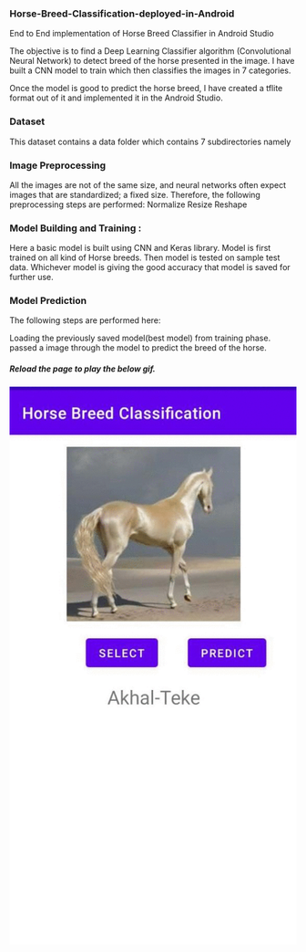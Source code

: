 ### Horse-Breed-Classification-deployed-in-Android
End to End implementation of Horse Breed Classifier in Android Studio

The objective is to find a Deep Learning Classifier algorithm (Convolutional Neural Network) to detect breed of the horse presented in the image.
I have built a CNN model to train which then classifies the images in 7 categories.

Once the model is good to predict the horse breed, I have created a tflite format out of it and implemented it in the Android Studio. 

### Dataset
  This dataset contains a data folder which contains 7 subdirectories namely

### Image Preprocessing
All the images are not of the same size, and neural networks often expect images that are standardized; a fixed size. Therefore, the following preprocessing steps are performed:
    Normalize
    Resize
    Reshape


### Model Building and Training :
  Here a basic model is built using CNN and Keras library.
  Model is first trained on all kind of Horse breeds. 
  Then model is tested on sample test data. Whichever model is giving the good accuracy that model is saved for further use.
  
### Model Prediction
  The following steps are performed here:

  Loading the previously saved model(best model) from training phase.
  passed a image through the model to predict the breed of the horse.

##### Reload the page to play the below gif.
  <img src="horse breed classifier.gif" title='Horse Breed Classifier' width="750" align="center">

